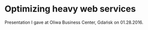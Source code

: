# Optimizing heavy web services

Presentation I gave at Oliwa Business Center, Gdańsk on 01.28.2016.
